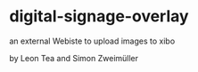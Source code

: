 # digital-signage-overlay
an external Webiste to upload images to xibo

by Leon Tea and Simon Zweimüller

